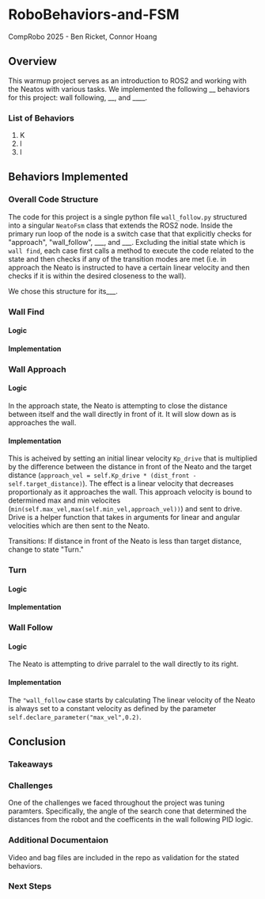 # RoboBehaviors-and-FSM
CompRobo 2025 - Ben Ricket, Connor Hoang

## Overview
This warmup project serves as an introduction to ROS2 and working with the Neatos with various tasks. We implemented the following __ behaviors for this project: wall following, __, and ____.
### List of Behaviors
1. K
2. l
3. l
## Behaviors Implemented
### Overall Code Structure
The code for this project is a single python file ```wall_follow.py``` structured into a singular ```NeatoFsm``` class that extends the ROS2 node. Inside the primary run loop of the node is a switch case that that explicitly checks for "approach", "wall_follow", ___, and ___. Excluding the initial state which is ```wall find```, each case first calls a method to execute the code related to the state and then checks if any of the transition modes are met (i.e. in approach the Neato is instructed to have a certain linear velocity and then checks if it is within the desired closeness to the wall).

We chose this structure for its___. 
### Wall Find
#### Logic
#### Implementation

### Wall Approach
#### Logic
In the approach state, the Neato is attempting to close the distance between itself and the wall directly in front of it. It will slow down as is approaches the wall.
#### Implementation
This is acheived by setting an initial linear velocity ```Kp_drive``` that is multiplied by the difference between the distance in front of the Neato and the target distance (```approach_vel = self.Kp_drive * (dist_front - self.target_distance)```). The effect is a linear velocity that decreases proportionaly as it approaches the wall. This approach velocity is bound to determined max and min velocites (```min(self.max_vel,max(self.min_vel,approach_vel))```) and sent to drive. Drive is a helper function that takes in arguments for linear and angular velocities which are then sent to the Neato.

Transitions: If distance in front of the Neato is less than target distance, change to state "Turn."

### Turn
#### Logic
#### Implementation

### Wall Follow
#### Logic
The Neato is attempting to drive parralel to the wall directly to its right.
#### Implementation
The ```"wall_follow``` case starts by calculating The linear velocity of the Neato is always set to a constant velocity as defined by the parameter ```self.declare_parameter("max_vel",0.2)```.
## Conclusion

### Takeaways
### Challenges
One of the challenges we faced throughout the project was tuning paramters. Specifically, the angle of the search cone that determined the distances from the robot and the coefficents in the wall following PID logic. 
### Additional Documentaion
Video and bag files are included in the repo as validation for the stated behaviors.
### Next Steps
